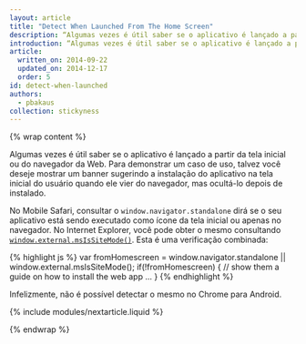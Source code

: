 ```yaml
---
layout: article
title: "Detect When Launched From The Home Screen"
description: “Algumas vezes é útil saber se o aplicativo é lançado a partir da tela inicial ou do navegador da Web."
introduction: “Algumas vezes é útil saber se o aplicativo é lançado a partir da tela inicial ou do navegador da Web."
article:
  written_on: 2014-09-22
  updated_on: 2014-12-17
  order: 5
id: detect-when-launched
authors:
  - pbakaus
collection: stickyness
---
```


{% wrap content %}

Algumas vezes é útil saber se o aplicativo é lançado a partir da tela inicial
ou do navegador da Web. Para demonstrar um caso de uso, talvez você deseje mostrar um 
banner sugerindo a instalação do aplicativo na tela inicial do usuário quando ele vier
do navegador, mas ocultá-lo depois de instalado.

No Mobile Safari, consultar o `window.navigator.standalone` dirá se o
seu aplicativo está sendo executado como ícone da tela inicial ou apenas no navegador. No Internet
Explorer, você pode obter o mesmo consultando
[`window.external.msIsSiteMode()`](http://msdn.microsoft.com/en-us/library/ie/gg491733(v=vs.85).aspx). Esta é uma verificação combinada:

{% highlight js %}
var fromHomescreen = window.navigator.standalone || window.external.msIsSiteMode();
if(!fromHomescreen) {
    // show them a guide on how to install the web app
    ...
}
{% endhighlight %}

Infelizmente, não é possível detectar o mesmo no Chrome para Android.

{% include modules/nextarticle.liquid %}

{% endwrap %}